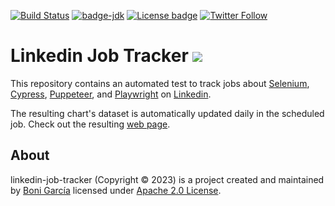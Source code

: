 [![Build Status](https://github.com/bonigarcia/job-tracker/workflows/scheduled-test/badge.svg)](https://github.com/bonigarcia/job-tracker/actions)
[![badge-jdk](https://img.shields.io/badge/jdk-11-green.svg)](https://www.oracle.com/java/technologies/downloads/)
[![License badge](https://img.shields.io/badge/license-Apache2-green.svg)](https://www.apache.org/licenses/LICENSE-2.0)
[![Twitter Follow](https://img.shields.io/twitter/follow/boni_gg.svg?style=social)](https://twitter.com/boni_gg)

# Linkedin Job Tracker ![](https://bonigarcia.dev/linkedin-job-tracker/img/linkedin-job-tracker.png)

This repository contains an automated test to track jobs about [Selenium](https://www.selenium.dev/), [Cypress](https://www.cypress.io/), [Puppeteer](https://pptr.dev/), and [Playwright](https://playwright.dev/) on [Linkedin](https://linkedin.com/).

The resulting chart's dataset is automatically updated daily in the scheduled job. Check out the resulting [web page](https://bonigarcia.dev/linkedin-job-tracker/).


## About

linkedin-job-tracker (Copyright &copy; 2023) is a project created and maintained by [Boni García](https://bonigarcia.dev/) licensed under [Apache 2.0 License](https://www.apache.org/licenses/LICENSE-2.0).
